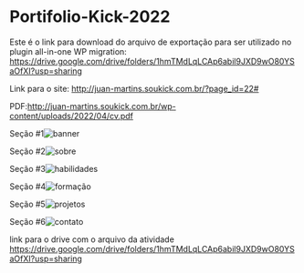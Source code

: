 # Portifolio-Kick-2022

Este é o link para download do arquivo de exportação para ser utilizado no plugin all-in-one WP migration: https://drive.google.com/drive/folders/1hmTMdLqLCAp6abil9JXD9wO80YSaOfXI?usp=sharing

Link para o site: http://juan-martins.soukick.com.br/?page_id=22#

PDF:http://juan-martins.soukick.com.br/wp-content/uploads/2022/04/cv.pdf

Seção #1![banner](https://user-images.githubusercontent.com/95050417/161593302-13c5c0eb-de34-4812-9bcb-bc63f2e7e252.png)

Seção #2![sobre](https://user-images.githubusercontent.com/95050417/161593437-9539a68c-9d46-4805-86e7-acb9202c216b.png)

Seção #3![habilidades](https://user-images.githubusercontent.com/95050417/161593630-b371c8dd-ab21-46d6-999a-c5572935cf0a.jpg)

Seção #4![formação](https://user-images.githubusercontent.com/95050417/161593662-099890b3-8522-4047-a4f4-46ff8545e9ce.jpg)

Seção #5![projetos](https://user-images.githubusercontent.com/95050417/161593715-7a7b555c-e9ea-48f3-8bb0-ce6e654eb17e.jpg)

Seção #6![contato](https://user-images.githubusercontent.com/95050417/161593789-f8cf2c16-d55a-4330-8cc9-2b139ad31692.jpg)


link para o drive com o arquivo da atividade https://drive.google.com/drive/folders/1hmTMdLqLCAp6abil9JXD9wO80YSaOfXI?usp=sharing
